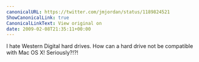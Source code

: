 ```yaml
---
canonicalURL: https://twitter.com/jmjordan/status/1189824521
ShowCanonicalLink: true
CanonicalLinkText: View original on
date: 2009-02-08T21:35:11+00:00
---
```

I hate Western Digital hard drives. How can a hard drive not be compatible with Mac OS X! Seriously?!?!